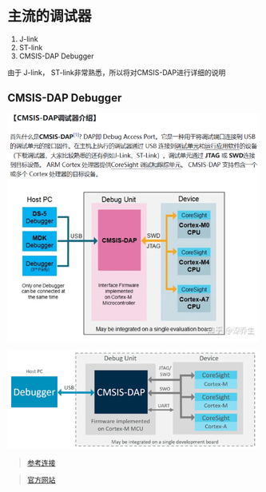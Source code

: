 # 主流的调试器

1. J-link
2. ST-link
3. CMSIS-DAP Debugger

由于 J-link， ST-link非常熟悉，所以将对CMSIS-DAP进行详细的说明


## CMSIS-DAP Debugger

![Alt text](image.png)

![alt text](image-1.png)

>[参考连接](https://zhuanlan.zhihu.com/p/378704446)

>[官方网站](https://developer.arm.com/documentation/101451/0100/About-CMSIS-DAP)

